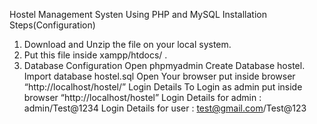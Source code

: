 Hostel Management Systen Using PHP and MySQL
Installation Steps(Configuration)
1. Download and Unzip the file on your local system.
2. Put this file inside xampp/htdocs/ .
3. Database Configuration
Open phpmyadmin
Create Database hostel.
Import database hostel.sql
Open Your browser put inside browser “http://localhost/hostel/”
Login Details
To Login as admin put inside browser “http://localhost/hostel”
Login Details for admin : admin/Test@1234
Login Details for user : test@gmail.com/Test@123

